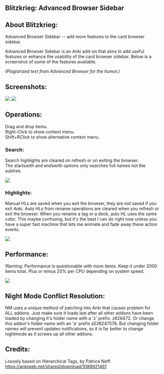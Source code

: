 ## Blitzkrieg: Advanced Browser Sidebar

## About Blitzkrieg:
Advanced Browser Sidebar -- add more features to the card browser sidebar.

Advanced Browser Sidebar is an Anki add-on that aims to add useful features or enhance the usability of the card browser sidebar. Below is a screenshot of some of the features available.

<i>(Plagiarized text from Advanced Browser for the humor.)</i>


## Screenshots:

<img src="https://github.com/lovac42/blitzkrieg/blob/master/screenshots/demo.gif?raw=true">  


<img src="https://github.com/lovac42/blitzkrieg/blob/master/screenshots/autoupdate.png?raw=true">  

## Operations:
Drag and drop items.  
Right-Click to show context menu.  
Shift+RClick to show alternative context menu.  


### Search:
Search highlights are cleared on refresh or on exiting the browser.  
The startswith and endswith options only searches full names not the subtree.  

<img src="https://github.com/lovac42/blitzkrieg/blob/master/screenshots/finder.png?raw=true">  


### Highlights:
Manual HLs are saved when you exit the browser, they are not saved if you exit Anki. Auto HLs from rename operations are cleared when you refresh or exit the browser. When you rename a tag or a deck, auto HL uses the same color. This maybe confusing, but it's the best I can do right now unless you have a super fast machine that lets me animate and fade away these action events.

<img src="https://github.com/lovac42/blitzkrieg/blob/master/screenshots/highlights.png?raw=true">  

## Performance:
Warning: Performance is questionable with more items. Keep it under 2000 items total. Plus or minus 20% per CPU depending on system speed.

<img src="https://github.com/lovac42/blitzkrieg/blob/master/screenshots/sidebar_item_count.png?raw=true">  


## Night Mode Conflict Resolution:
NM uses a unique method of patching into Anki that causes problem for ALL addons. Just make sure it loads last after all other addons have been loaded by changing it's folder name with a 'z' prefix. z828472. Or change this addon's folder name with an 'a' prefix a536247578. But changing folder names will prevent updates notifications, so it is far better to change nightmode as it screws up all other addons.


## Credits:
Loosely based on Hierarchical Tags, by Patrice Neff:  
https://ankiweb.net/shared/download/1089921461  


